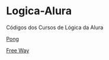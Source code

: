 # Logica-Alura
Códigos dos Cursos de Lógica da Alura 

[Pong](https://github.com/nicolascaseiro/Logica-Alura/blob/main/Jogos-Cl%C3%A1ssicos-I/Editando-Placar/pong.js)

[Free Way](https://github.com/nicolascaseiro/Logica-Alura/tree/main/Jogos-Cl%C3%A1ssicos-II/free_way)
